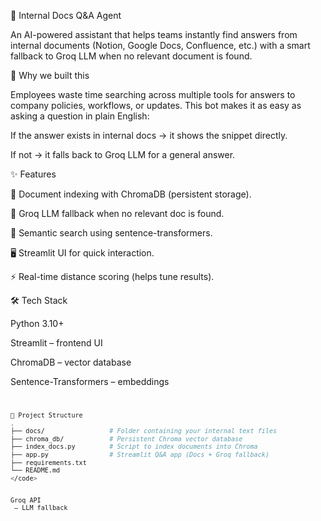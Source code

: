 📑 Internal Docs Q&A Agent 

An AI-powered assistant that helps teams instantly find answers from internal documents (Notion, Google Docs, Confluence, etc.) with a smart fallback to Groq LLM when no relevant document is found.

🚀 Why we built this

Employees waste time searching across multiple tools for answers to company policies, workflows, or updates.
This bot makes it as easy as asking a question in plain English:

If the answer exists in internal docs → it shows the snippet directly.

If not → it falls back to Groq LLM for a general answer.

✨ Features

📂 Document indexing with ChromaDB (persistent storage).

🤖 Groq LLM fallback when no relevant doc is found.

🔎 Semantic search using sentence-transformers.

🖥️ Streamlit UI for quick interaction.

⚡ Real-time distance scoring (helps tune results).

🛠️ Tech Stack

Python 3.10+

Streamlit
 – frontend UI

ChromaDB
 – vector database

Sentence-Transformers
 – embeddings
<code>
```bash 
📂 Project Structure
.
├── docs/                 # Folder containing your internal text files
├── chroma_db/            # Persistent Chroma vector database
├── index_docs.py         # Script to index documents into Chroma
├── app.py                # Streamlit Q&A app (Docs + Groq fallback)
├── requirements.txt
└── README.md
</code>


Groq API
 – LLM fallback
